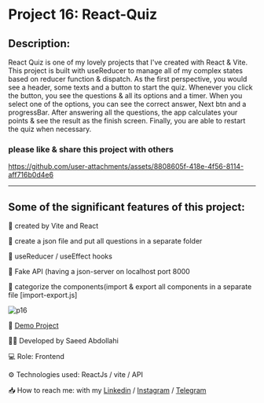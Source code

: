 # Project 16: React-Quiz

## Description: 
  React Quiz is one of my lovely projects that I've created with React & Vite. 
  This project is built with useReducer to manage all of my complex states based on reducer function & dispatch. 
  As the first perspective, you would see a header, some texts and a button to start the quiz. Whenever you click the button, you see the questions & all its options and a timer. 
  When you select one of the options, you can see the correct answer, Next btn and a progressBar. 
  After answering all the questions, the app calculates your points & see the result as the finish screen. 
  Finally, you are able to restart the quiz when necessary. 

  ### please like & share this project with others
  

https://github.com/user-attachments/assets/8808605f-418e-4f56-8114-aff716b0d4e6


  -------------------------------------
  ## Some of the significant features of this project: 
  📌 created by Vite and React
  
  📌 create a json file and put all questions in a separate folder
  
  📌 useReducer / useEffect hooks
  
  📌 Fake API (having a json-server on localhost port 8000
  
  📌 categorize the components(import & export all components in a separate file [import-export.js]
  

![p16](https://github.com/user-attachments/assets/f019bfc2-5876-42c3-9319-a7bb51605bd9)


🔗 [Demo Project]()

👨‍💻 Developed by Saeed Abdollahi

💻 Role: Frontend

⚙️ Technologies used: ReactJs / vite / API

📥 How to reach me: with my [Linkedin](https://www.linkedin.com/in/saeeddev-ir) / [Instagram](https://instagram.com/saeeddev_ir) / [Telegram](https://t.me/saeeddev_ir)
